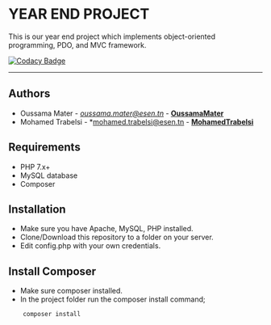 # YEAR END PROJECT

This is our year end project which implements object-oriented programming, PDO, and MVC framework.

[![Codacy Badge](https://api.codacy.com/project/badge/Grade/97da994249534d3582234e9ca0c2d2d1)](https://www.codacy.com?utm_source=github.com&utm_medium=referral&utm_content=OussamaMater/PFA&utm_campaign=Badge_Grade)

---

## Authors

-   Oussama Mater - *oussama.mater@esen.tn* - **[OussamaMater](https://github.com/OussamaMater)**
-   Mohamed Trabelsi - *mohamed.trabelsi@esen.tn - **[MohamedTrabelsi](https://github.com/moohameed)**

## Requirements

-   PHP 7.x+
-   MySQL database
-   Composer

## Installation

-   Make sure you have Apache, MySQL, PHP installed.
-   Clone/Download this repository to a folder on your server.
-   Edit config.php with your own credentials.

## Install Composer

-   Make sure composer installed.
-   In the project folder run the composer install command;

```bash
    composer install
```
